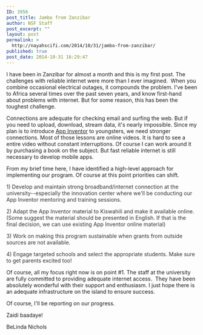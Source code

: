 ```yaml
---
ID: 3956
post_title: Jambo from Zanzibar
author: NSF Staff
post_excerpt: ""
layout: post
permalink: >
  http://nayahscifi.com/2014/10/31/jambo-from-zanzibar/
published: true
post_date: 2014-10-31 16:29:47
---
```

I have been in Zanzibar for almost a month and this is my first post. The challenges with reliable internet were more than I ever imagined.  When you combine occasional electrical outages, it compounds the problem. I've been to Africa several times over the past seven years, and know first-hand about problems with internet. But for some reason, this has been the toughest challenge.

Connections are adequate for checking email and surfing the web. But if you need to upload, download, stream data, it's nearly impossible. Since my plan is to introduce <a href="http://appinventor.mit.edu/explore/" target="_blank">App Inventor</a> to youngsters, we need stronger connections. Most of those lessons are online videos. It is hard to see a entire video without constant interruptions. Of course I can work around it by purchasing a book on the subject. But fast reliable internet is still necessary to develop mobile apps.

From my brief time here, I have identified a high-level approach for implementing our program. Of course at this point priorities can shift.
<p style="color: #333333;">1) Develop and maintain strong broadband/internet connection at the university--especially the innovation center where we'll be conducting our App Inventor mentoring and training sessions.</p>
<p style="color: #333333;">2) Adapt the App Inventor material to Kiswahili and make it available online. (Some suggest the material should be presented in English. If that is the final decision, we can use existing App Inventor online material)</p>
<p style="color: #333333;">3) Work on making this program sustainable when grants from outside sources are not available.</p>
<p style="color: #333333;">4) Engage targeted schools and select the appropriate students. Make sure to get parents excited too!</p>
Of course, all my focus right now is on point #1. The staff at the university are fully committed to providing adequate internet access.  They have been absolutely wonderful with their support and enthusiasm. I just hope there is an adequate infrastructure on the island to ensure success.

Of course, I'll be reporting on our progress.

Zaidi baadaye!

BeLinda Nichols

&nbsp;
